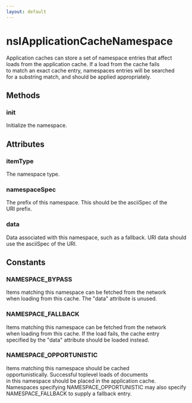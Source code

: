 ```yaml
---
layout: default
---
```


# nsIApplicationCacheNamespace #
  
Application caches can store a set of namespace entries that affect  
loads from the application cache.  If a load from the cache fails  
to match an exact cache entry, namespaces entries will be searched  
for a substring match, and should be applied appropriately.  
  

## Methods ##

### init ###
  
Initialize the namespace.  
  

## Attributes ##

### itemType ###
  
The namespace type.  
  

### namespaceSpec ###
  
The prefix of this namespace.  This should be the asciiSpec of the  
URI prefix.  
  

### data ###
  
Data associated with this namespace, such as a fallback.  URI data should  
use the asciiSpec of the URI.  
  

## Constants ##

### NAMESPACE_BYPASS ###
  
Items matching this namespace can be fetched from the network  
when loading from this cache.  The "data" attribute is unused.  
  

### NAMESPACE_FALLBACK ###
  
Items matching this namespace can be fetched from the network  
when loading from this cache.  If the load fails, the cache entry  
specified by the "data" attribute should be loaded instead.  
  

### NAMESPACE_OPPORTUNISTIC ###
  
Items matching this namespace should be cached  
opportunistically.  Successful toplevel loads of documents  
in this namespace should be placed in the application cache.  
Namespaces specifying NAMESPACE_OPPORTUNISTIC may also specify  
NAMESPACE_FALLBACK to supply a fallback entry.  
  
